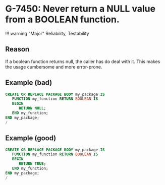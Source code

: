 # G-7450: Never return a NULL value from a BOOLEAN function.

!!! warning "Major"
    Reliability, Testability

## Reason

If a boolean function returns null, the caller has do deal with it. This makes the usage cumbersome and more error-prone.

## Example (bad)

``` sql
CREATE OR REPLACE PACKAGE BODY my_package IS
   FUNCTION my_function RETURN BOOLEAN IS
   BEGIN
      RETURN NULL;
   END my_function;
END my_package;
/
```

## Example (good)

``` sql
CREATE OR REPLACE PACKAGE BODY my_package IS
   FUNCTION my_function RETURN BOOLEAN IS
   BEGIN
      RETURN TRUE;
   END my_function;
END my_package;
/
```